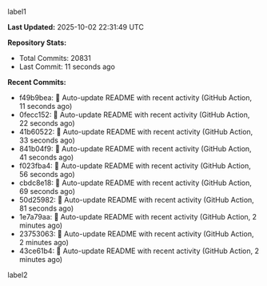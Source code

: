 
label1 
<!-- ACTIVITY_START -->
**Last Updated:** 2025-10-02 22:31:49 UTC

**Repository Stats:**
- Total Commits: 20831
- Last Commit: 11 seconds ago

**Recent Commits:**
- f49b9bea: 🤖 Auto-update README with recent activity (GitHub Action, 11 seconds ago)
- 0fecc152: 🤖 Auto-update README with recent activity (GitHub Action, 22 seconds ago)
- 41b60522: 🤖 Auto-update README with recent activity (GitHub Action, 33 seconds ago)
- 841b04f9: 🤖 Auto-update README with recent activity (GitHub Action, 41 seconds ago)
- f023fba4: 🤖 Auto-update README with recent activity (GitHub Action, 56 seconds ago)
- cbdc8e18: 🤖 Auto-update README with recent activity (GitHub Action, 69 seconds ago)
- 50d25982: 🤖 Auto-update README with recent activity (GitHub Action, 81 seconds ago)
- 1e7a79aa: 🤖 Auto-update README with recent activity (GitHub Action, 2 minutes ago)
- 23753063: 🤖 Auto-update README with recent activity (GitHub Action, 2 minutes ago)
- 43ce61b4: 🤖 Auto-update README with recent activity (GitHub Action, 2 minutes ago)
<!-- ACTIVITY_END -->

label2
